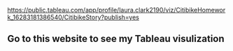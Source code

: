 https://public.tableau.com/app/profile/laura.clark2190/viz/CitibikeHomework_16283181386540/CitibikeStory?publish=yes

## Go to this website to see my Tableau visulization
